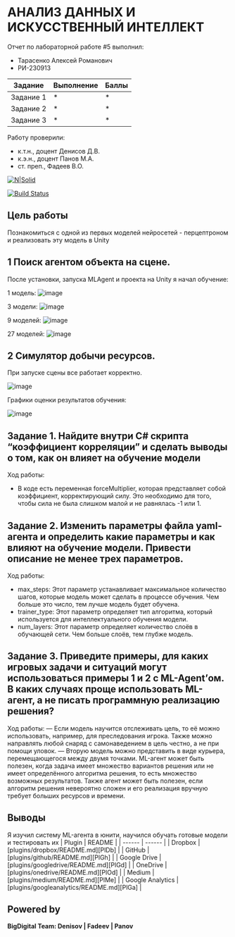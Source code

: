 # АНАЛИЗ ДАННЫХ И ИСКУССТВЕННЫЙ ИНТЕЛЛЕКТ
Отчет по лабораторной работе #5 выполнил:
- Тарасенко Алексей Романович
- РИ-230913

| Задание | Выполнение | Баллы |
| ------ | ------ | ------ |
| Задание 1 | * | * |
| Задание 2 | * | * |
| Задание 3 | * | * |

Работу проверили:
- к.т.н., доцент Денисов Д.В.
- к.э.н., доцент Панов М.А.
- ст. преп., Фадеев В.О.

[![N|Solid](https://cldup.com/dTxpPi9lDf.thumb.png)](https://nodesource.com/products/nsolid)

[![Build Status](https://travis-ci.org/joemccann/dillinger.svg?branch=master)](https://travis-ci.org/joemccann/dillinger)

## Цель работы
Познакомиться с одной из первых моделей нейросетей - перцептроном и реализовать эту модель в Unity

## 1 Поиск агентом объекта на сцене.
После установки, запуска MLAgent и проекта на Unity я начал обучение:

1 модель:
![image](https://github.com/user-attachments/assets/79ec8610-9270-4d66-b310-e31be781f78a)

3 модели:
![image](https://github.com/user-attachments/assets/56f85254-d7d0-417b-af2b-3e0aa62e88ef)

9 моделей:
![image](https://github.com/user-attachments/assets/cebb7ec0-22e3-40bb-9f2d-0962c5a6f1c7)

27 моделей:
![image](https://github.com/user-attachments/assets/ab48f83e-90cf-47be-b7dd-dd7da42c0dbc)

## 2 Симулятор добычи ресурсов.
При запуске сцены все работает корректно.

![image](https://github.com/user-attachments/assets/395f1f3f-5665-4537-a0f0-9964281a76cb)

Графики оценки результатов обучения:

![image](https://github.com/user-attachments/assets/f3fc0150-0f7f-45dc-ab05-7b1dda6e38e4)


## Задание 1. Найдите внутри C# скрипта “коэффициент корреляции” и сделать выводы о том, как он влияет на обучение модели
Ход работы:
- В коде есть переменная forceMultiplier, которая представляет собой коэффициент, корректирующий силу. Это необходимо для того, чтобы сила не была слишком малой и не равнялась -1 или 1.

## Задание 2. Изменить параметры файла yaml-агента и определить какие параметры и как влияют на обучение модели. Привести описание не менее трех параметров.
Ход работы:
- max_steps:
Этот параметр устанавливает максимальное количество шагов, которые модель может сделать в процессе обучения. Чем больше это число, тем лучше модель будет обучена.
- trainer_type:
Этот параметр определяет тип алгоритма, который используется для интеллектуального обучения модели.
- num_layers:
Этот параметр определяет количество слоёв в обучающей сети. Чем больше слоёв, тем глубже модель.
  
## Задание 3. Приведите примеры, для каких игровых задачи и ситуаций могут использоваться примеры 1 и 2 с ML-Agent’ом. В каких случаях проще использовать ML-агент, а не писать программную реализацию решения?
Ход работы:
— Если модель научится отслеживать цель, то её можно использовать, например, для преследования игрока. Также можно направлять любой снаряд с самонаведением в цель честно, а не при помощи уловок.
— Вторую модель можно представить в виде курьера, перемещающегося между двумя точками.
ML-агент может быть полезен, когда задача имеет множество вариантов решения или не имеет определённого алгоритма решения, то есть множество возможных результатов. Также агент может быть полезен, если алгоритм решения невероятно сложен и его реализация вручную требует больших ресурсов и времени.

## Выводы
Я изучил систему ML-агента в юнити, научился обучать готовые модели и тестировать их
| Plugin | README |
| ------ | ------ |
| Dropbox | [plugins/dropbox/README.md][PlDb] |
| GitHub | [plugins/github/README.md][PlGh] |
| Google Drive | [plugins/googledrive/README.md][PlGd] |
| OneDrive | [plugins/onedrive/README.md][PlOd] |
| Medium | [plugins/medium/README.md][PlMe] |
| Google Analytics | [plugins/googleanalytics/README.md][PlGa] |

## Powered by

**BigDigital Team: Denisov | Fadeev | Panov**
